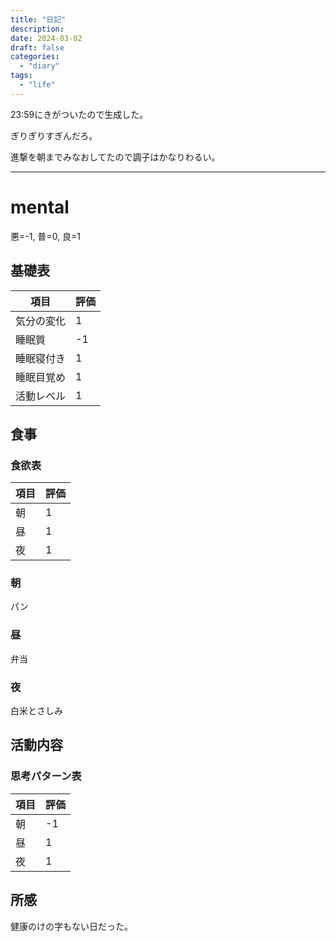```yaml
---
title: "日記"
description:
date: 2024-03-02
draft: false
categories:
  - "diary"
tags:
  - "life"
---
```


23:59にきがついたので生成した。

ぎりぎりすぎんだろ。

進撃を朝までみなおしてたので調子はかなりわるい。

---

# mental

悪=-1, 普=0, 良=1

## 基礎表

| 項目       | 評価 |
| ---------- | ---- |
| 気分の変化 | 1    |
| 睡眠質     | -1   |
| 睡眠寝付き | 1    |
| 睡眠目覚め | 1    |
| 活動レベル | 1    |

## 食事

### 食欲表

| 項目 | 評価 |
| ---- | ---- |
| 朝   | 1    |
| 昼   | 1    |
| 夜   | 1    |

### 朝

パン

### 昼

弁当

### 夜

白米とさしみ

## 活動内容

### 思考パターン表

| 項目 | 評価 |
| ---- | ---- |
| 朝   | -1   |
| 昼   | 1    |
| 夜   | 1    |

## 所感

健康のけの字もない日だった。
